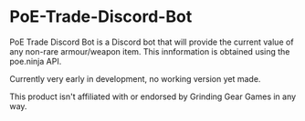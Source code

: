 # PoE-Trade-Discord-Bot

PoE Trade Discord Bot is a Discord bot that will provide the current value of any non-rare armour/weapon item. This innformation is obtained using the poe.ninja API.

Currently very early in development, no working version yet made.

This product isn't affiliated with or endorsed by Grinding Gear Games in any way.